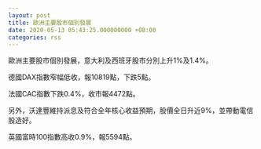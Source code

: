 ```yaml
---
layout: post
title: 歐洲主要股市個別發展
date: 2020-05-13 05:43:25.000000000 +08:00
categories: rss
---
```


歐洲主要股市個別發展，意大利及西班牙股市分別上升1%及1.4%。

德國DAX指數窄幅低收，報10819點，下跌5點。

法國CAC指數下跌0.4%，收市報4472點。

另外，沃達豐維持派息及符合全年核心收益預期，股價全日升近9%，並帶動電信股造好。

英國富時100指數高收0.9%，報5594點。

